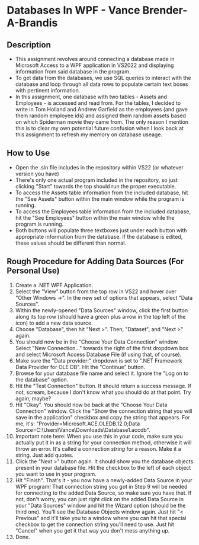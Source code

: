 # Databases In WPF - Vance Brender-A-Brandis #

## Description ##
- This assignment revolves around connecting a database made in Microsoft Access to a WPF application in VS2022 and displaying information from said database in the program. 
- To get data from the databases, we use SQL queries to interact with the database and loop through all data rows to populate certain text boxes with pertinent information.
- In this assignment, one database with two tables - Assets and Employees - is accessed and read from. For the tables, I decided to write in Tom Holland and Andrew Garfield as the employees (and gave them random employee ids) and assigned them random assets based on which Spiderman movie they came from. The only reason I mention this is to clear my own potential future confusion when I look back at this assignment to refresh my memory on database useage.

## How to Use ##
- Open the .sln file includes in the repository within VS22 (or whatever version you have)
- There's only one actual program included in the repository, so just clicking "Start" towards the top should run the proper executable.
- To access the Assets table information from the included database, hit the "See Assets" button within the main window while the program is running.
- To access the Employees table information from the included database, hit the "See Employees" button within the main window while the program is running.
- Both buttons will populate three textboxes just under each button with appropriate information from the database. If the database is edited, these values should be different than normal.

## Rough Procedure for Adding Data Sources (For Personal Use) ## 
1. Create a .NET WPF Application.
2. Select the "View" button from the top row in VS22 and hover over "Other Windows ->". In the new set of options that appears, select "Data Sources".
3. Within the newly-opened "Data Sources" window, click the first button along its top row (should have a green plus arrow in the top left of the icon) to add a new data source.
4. Choose "Database", then hit "Next >". Then, "Dataset", and "Next >" again.
5. You should now be in the "Choose Your Data Connection" window. Select "New Connection..." towards the right of the first dropdown box and select Microsoft Access Database File (if using that, of course).
6. Make sure the "Data provider:" dropdown is set to ".NET Framework Data Provider for OLE DB". Hit the "Continue" button.
7. Browse for your database file name and select it. Ignore the "Log on to the database" option.
8. Hit the "Test Connection" button. It should return a success message. If not, scream, because I don't know what you should do at that point. Try again, maybe?
9. Hit "Okay". You should now be back at the "Choose Your Data Connection" window. Click the "Show the connection string that you will save in the application" checkbox and copy the string that appears. For me, it's: "Provider=Microsoft.ACE.OLEDB.12.0;Data Source=C:\Users\Vance\Downloads\Database1.accdb".
10. Important note here: When you use this in your code, make sure you actually put it in as a string for your connection method, otherwise it will throw an error. It's called a connection *string* for a reason. Make it a string. Just add quotes.
11. Click the "Next >" button again. It should show you the database objects present in your database file. Hit the checkbox to the left of each object you want to use in your program.
12. Hit "Finish". That's it - you now have a newly-added Data Source in your WPF program! That connection string you got in Step 9 will be needed for connecting to the added Data Source, so make sure you have that. If not, don't worry, you can just right click on the added Data Source in your "Data Sources" window and hit the Wizard option (should be the third one). You'll see the Database Objects window again. Just hit "< Previous" and it'll take you to a window where you can hit that special checkbox to get the connection string you'll need to use. Just hit "Cancel" when you get it that way you don't mess anything up.
13. Done.
